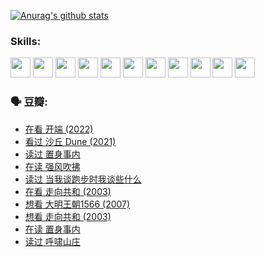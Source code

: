 
[![Anurag's github stats](https://github-readme-stats.vercel.app/api?username=w940853815)](https://github.com/anuraghazra/github-readme-stats)

### Skills:

<code><img height="32" src="https://cdn.jsdelivr.net/npm/simple-icons@v5/icons/python.svg"></code>
<code><img height="32" src="https://cdn.jsdelivr.net/npm/simple-icons@v5/icons/javascript.svg"></code>
<code><img height="32" src="https://cdn.jsdelivr.net/npm/simple-icons@v5/icons/django.svg"></code>
<code><img height="32" src="https://cdn.jsdelivr.net/npm/simple-icons@v5/icons/flask.svg"></code>
<code><img height="32" src="https://cdn.jsdelivr.net/npm/simple-icons@v5/icons/vuetify.svg"></code>
<code><img height="32" src="https://cdn.jsdelivr.net/npm/simple-icons@v5/icons/git.svg"></code>
<code><img height="32" src="https://cdn.jsdelivr.net/npm/simple-icons@v5/icons/docker.svg"></code>
<code><img height="32" src="https://cdn.jsdelivr.net/npm/simple-icons@v5/icons/postgresql.svg"></code>
<code><img height="32" src="https://cdn.jsdelivr.net/npm/simple-icons@v5/icons/elasticsearch.svg"></code>
<code><img height="32" src="https://cdn.jsdelivr.net/npm/simple-icons@v5/icons/macos.svg"></code>
<code><img height="32" src="https://cdn.jsdelivr.net/npm/simple-icons@v5/icons/linux.svg"></code>

### 🗣 豆瓣:

<!-- DOUBAN-ACTIVITIES:START -->
- [在看 开端‎ (2022)](https://www.douban.com/people/136069238/status/3733533297/?_i=42889594)
- [看过 沙丘 Dune‎ (2021)](https://www.douban.com/people/136069238/status/3726869471/?_i=42889594)
- [读过 置身事内](https://www.douban.com/people/136069238/status/3726223867/?_i=42889594)
- [在读 强风吹拂](https://www.douban.com/people/136069238/status/3725395475/?_i=42889594)
- [读过 当我谈跑步时我谈些什么](https://www.douban.com/people/136069238/status/3715422296/?_i=42889594)
- [在看 走向共和‎ (2003)](https://www.douban.com/people/136069238/status/3711470443/?_i=42889594)
- [想看 大明王朝1566‎ (2007)](https://www.douban.com/people/136069238/status/3710980213/?_i=42889594)
- [想看 走向共和‎ (2003)](https://www.douban.com/people/136069238/status/3710980002/?_i=42889594)
- [在读 置身事内](https://www.douban.com/people/136069238/status/3710472151/?_i=42889594)
- [读过 呼啸山庄](https://www.douban.com/people/136069238/status/3710470617/?_i=42889594)
<!-- DOUBAN-ACTIVITIES:END -->
<!--
**w940853815/w940853815** is a ✨ _special_ ✨ repository because its `README.md` (this file) appears on your GitHub profile.

Here are some ideas to get you started:

- 🔭 I’m currently working on ...
- 🌱 I’m currently learning ...
- 👯 I’m looking to collaborate on ...
- 🤔 I’m looking for help with ...
- 💬 Ask me about ...
- 📫 How to reach me: ...
- 😄 Pronouns: ...
- ⚡ Fun fact: ...
-->
